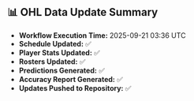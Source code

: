 ## 📊 OHL Data Update Summary
- **Workflow Execution Time:** 2025-09-21 03:36 UTC
- **Schedule Updated:** ✅
- **Player Stats Updated:** ✅
- **Rosters Updated:** ✅
- **Predictions Generated:** ✅
- **Accuracy Report Generated:** ✅
- **Updates Pushed to Repository:** ✅
